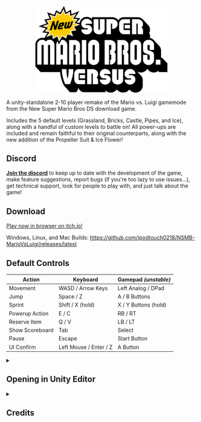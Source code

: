 <a href="https://ipodtouch0218.itch.io/nsmb-mariovsluigi">
  <p align="center">
    <img src="https://raw.githubusercontent.com/ipodtouch0218/NSMB-MarioVsLuigi/master/Assets/Sprites/UI/Menu/Title.png?raw=true" alt="NSMB-MarioVsLuigi Logo" width="350px">
  </p>
</a>

A unity-standalone 2-10 player remake of the Mario vs. Luigi gamemode from the New Super Mario Bros DS download game. 

Includes the 5 default levels (Grassland, Bricks, Castle, Pipes, and Ice), along with a handful of custom levels to battle on! 
All power-ups are included and remain faithful to their original counterparts, along with the new addition of the Propeller Suit & Ice Flower!

## Discord
[**Join the discord**](https://discord.gg/dgKVaUKpj5) to keep up to date with the development of the game, make feature suggestions, report bugs (if you're too lazy to use issues...), get technical support, look for people to play with, and just talk about the game!

## Download

[Play now in browser on itch.io!](https://ipodtouch0218.itch.io/nsmb-mariovsluigi)

Windows, Linux, and Mac Builds: https://github.com/ipodtouch0218/NSMB-MarioVsLuigi/releases/latest

## Default Controls
| Action | Keyboard | Gamepad *(unstable)* |
| --- | --- | --- |
| Movement | WASD / Arrow Keys | Left Analog / DPad |
| Jump | Space / Z | A / B Buttons |
| Sprint | Shift / X (hold) | X / Y Buttons (hold) |
| Powerup Action | E / C | RB / RT |
| Reserve Item | Q / V | LB / LT |
| Show Scoreboard | Tab | Select |
| Pause | Escape | Start Button |
| UI Confirm | Left Mouse / Enter / Z | A Button |

<details>
  <summary><h2>Opening in Unity Editor</h2></summary>

1. Install Unity 2022.2.9f1 (or newer) via Unity Hub (Installs > Install Editor > Scroll to bottom, if you do not see the version of your choice here, switch to the "Archive" tab and open the "download archive" link)
2. Download and install [git](https://git-scm.com/downloads). Do NOT use the .zip download, as it will cause errors within Unity.
3. Open Command Prompt (Windows) or Terminal (MacOS / Linux)
4. Navigate to the folder you want the source code to be in using `cd <path>`. For example, `cd %USERPROFILE%\Documents` will save it in My Documents.
5. Clone the repository by running `git clone https://github.com/ipodtouch0218/NSMB-MarioVsLuigi.git` in the Command Prompt / Terminal
  - Optionally, [fork the repository](https://github.com/ipodtouch0218/NSMB-MarioVsLuigi/fork)
6. Open the project in Unity Hub (gray "Open" button in top right)
7. Change the Unity Editor to use your computer's platform in File > Build Settings
8. Create a build using "Build and Run" inside File > Build Settings, or Ctrl+B

</details>
<details>
  <summary><h2>Credits</h2></summary>

### Original Content:
* New Super Mario Bros.
* New Super Mario Bros. Wii
* Super Mario Maker 2

### Contributors:
* [Amy54Desu](https://github.com/Amy54Desu)
* [AtwerJ](https://github.com/AtwerJ)
* [AutumnLeafy](https://github.com/AutumnLeafy)
* [CubbyCrazes](https://github.com/CubbyCrazes)
* [GithubSPerez](https://github.com/GithubSPerez)
* GradedWarrior
* [Jeffjewett27](https://github.com/Jeffjewett27)
* [kittenchilly](https://github.com/kittenchilly)
* [Kraken](https://github.com/KrakHub)
* [mindnomad](https://github.com/mindnomad)
* [Pordrack](https://github.com/Pordrack)
* [skarph](https://github.com/skarph)
* [Skillz](https://github.com/Skillz808)
* [ShadowWalker13](https://github.com/ShadowWalker13)
* [TheMoogle](https://github.com/TheMoogle)
* [Tombuntu](https://github.com/ReXiSp)
* [VLC](https://github.com/vlcoo)
* [Zest](https://github.com/zestydevy)

### Music:
* CubbyCrazes
* [RENREN](https://mistajub.bandcamp.com/)
* River J

### Translators:
* 3UP
* Akselai
* AtwerJ
* Bilhal
* Cecilia
* Davo
* Dede
* Filipianosol
* Flandre Scarlet
* Flichka
* Freeze
* HatsuneMiku
* HD Erick Games
* Hyruyoshi
* Iketarou
* Kate Karui
* Lyroy The Toad
* marbo
* Mark19
* MasterMindo
* miyavmeow
* Mr-STF
* ossdekasaihassei
* Shadow_Walker13
* Snick, It's Him.
* Tombuntu
* vlco_o

### QA Testing:
* Fawndue
* Shadow_Walker13
* TheCyVap

### Level Design:
* AutumnLeaf
* mindnomad
* Skarph
* TheCyVap
 
### Asset Rips:
* A Refracted Swindler (UI)
* Clougo (Tiles)
* CubbyCrazes (Sound)
* Demon2Warrior (Background)
* Double S (Models)
* Guywah (Fonts)
* Hiccup (Tiles)
* Jouv (Tiles)
* KartMakerBrosU (Models)
* Keira (Background)
* Luke Hackett (Sound)
* LukeWarnut (Sound)
* mindnomad (Tiles/Sound)
* Mr. C (Enemies)
* Mr-SUGOI (Tiles)
* Ohthatguy (Background)
* Poudink (Tiles)
* Ragey (Enemies)
* Skarph (Models/Sound)
* Someone (Tiles)
* Symbolcom (Tiles/Enemies)
* Techokami (Enemies)
* TeridaxXD001 (Models)
* Treeki (UI)
* VentureSonic (Background)

</details>
